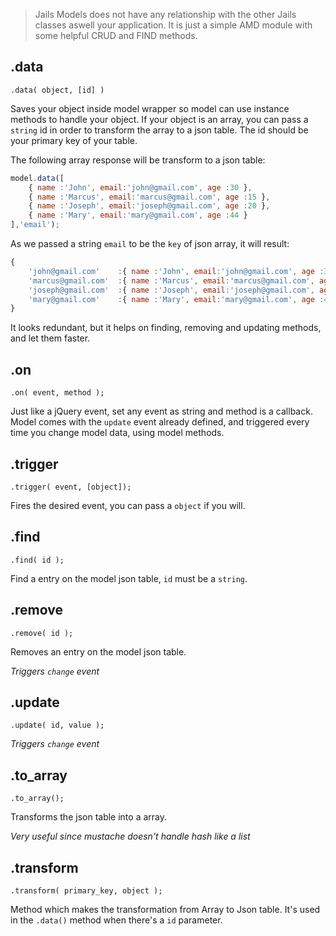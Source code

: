 > Jails Models does not have any relationship with the other Jails classes aswell your application. It is just a simple AMD module with some helpful CRUD and FIND methods.

## .data
    .data( object, [id] )

Saves your object inside model wrapper so model can use instance methods to handle your object.
If your object is an array, you can pass a `string` id in order to transform the array to a json table.
The id should be your primary key of your table.

The following array response will be transform to a json table:

```js
model.data([
    { name :'John', email:'john@gmail.com', age :30 },
    { name :'Marcus', email:'marcus@gmail.com', age :15 },
    { name :'Joseph', email:'joseph@gmail.com', age :20 },
    { name :'Mary', email:'mary@gmail.com', age :44 }
],'email');
```

As we passed a string `email` to be the `key` of json array, it will result:

```js
{
    'john@gmail.com'    :{ name :'John', email:'john@gmail.com', age :30 },
    'marcus@gmail.com'  :{ name :'Marcus', email:'marcus@gmail.com', age :15 },
    'joseph@gmail.com'  :{ name :'Joseph', email:'joseph@gmail.com', age :20 },
    'mary@gmail.com'    :{ name :'Mary', email:'mary@gmail.com', age :44 }
}
```

It looks redundant, but it helps on finding, removing and updating methods, and let them faster.


## .on
    .on( event, method );

Just like a jQuery event, set any event as string and method is a callback.
Model comes with the `update` event already defined, and triggered every time you change model data, using model methods.

## .trigger
    .trigger( event, [object]);

Fires the desired event, you can pass a `object` if you will.

## .find
    .find( id );

Find a entry on the model json table, `id` must be a `string`.

## .remove
    .remove( id );

Removes an entry on the model json table.

*Triggers `change` event*

## .update
    .update( id, value );

*Triggers `change` event*

## .to_array
    .to_array();

Transforms the json table into a array.

*Very useful since mustache doesn't handle hash like a list*

## .transform
    .transform( primary_key, object );

Method which makes the transformation from Array to Json table. It's used in the `.data()` method when there's a `id` parameter.
